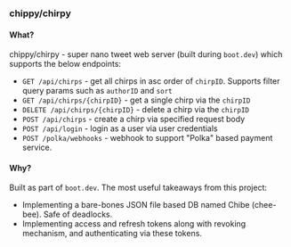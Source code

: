 ### chippy/chirpy
#### What?
chippy/chirpy - super nano tweet web server (built during `boot.dev`) which supports the below endpoints:

- `GET /api/chirps` - get all chirps in asc order of `chirpID`. Supports filter query params such as `authorID` and `sort`
- `GET /api/chirps/{chirpID}` - get a single chirp via the `chirpID`
- `DELETE /api/chirps/{chirpID}` - delete a chirp via the `chirpID`
- `POST /api/chirps` - create a chirp via specified request body
- `POST /api/login` - login as a user via user credentials
- `POST /polka/webhooks` - webhook to support "Polka" based payment service.

#### Why?
Built as part of `boot.dev`. The most useful takeaways from this project:

- Implementing a bare-bones JSON file based DB named Chibe (chee-bee). Safe of deadlocks.
- Implementing access and refresh tokens along with revoking mechanism, and authenticating via these tokens.
